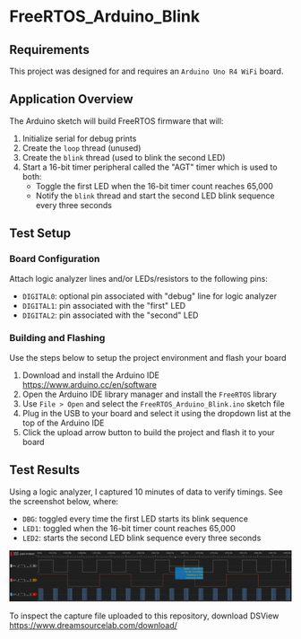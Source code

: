# FreeRTOS_Arduino_Blink

## Requirements
This project was designed for and requires an `Arduino Uno R4 WiFi` board. 

## Application Overview
The Arduino sketch will build FreeRTOS firmware that will:
1. Initialize serial for debug prints
2. Create the `loop` thread (unused)
3. Create the `blink` thread (used to blink the second LED) 
4. Start a 16-bit timer peripheral called the "AGT" timer which is used to both:
   - Toggle the first LED when the 16-bit timer count reaches 65,000
   - Notify the `blink` thread and start the second LED blink sequence every three seconds

## Test Setup
### Board Configuration
Attach logic analyzer lines and/or LEDs/resistors to the following pins:
- `DIGITAL0`: optional pin associated with "debug" line for logic analyzer
- `DIGITAL1`: pin associated with the "first" LED
- `DIGITAL2`: pin associated with the "second" LED

### Building and Flashing
Use the steps below to setup the project environment and flash your board
1. Download and install the Arduino IDE https://www.arduino.cc/en/software
2. Open the Arduino IDE library manager and install the `FreeRTOS` library
3. Use `File > Open` and select the `FreeRTOS_Arduino_Blink.ino` sketch file
4. Plug in the USB to your board and select it using the dropdown list at the top of the Arduino IDE
5. Click the upload arrow button to build the project and flash it to your board


## Test Results
Using a logic analyzer, I captured 10 minutes of data to verify timings. See the screenshot below, where:
- `DBG`: toggled every time the first LED starts its blink sequence
- `LED1`: toggled when the 16-bit timer count reaches 65,000
- `LED2`: starts the second LED blink sequence every three seconds

![logic-analyzer-capture](https://github.com/ccrubbo/FreeRTOS_Arduino_Blink/blob/main/DSView_capture.png)

To inspect the capture file uploaded to this repository, download DSView https://www.dreamsourcelab.com/download/ 
